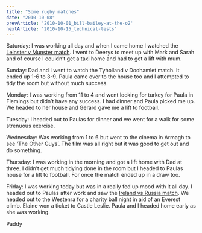 ```yaml
---
title: "Some rugby matches"
date: "2010-10-08"
prevArticle: '2010-10-01_bill-bailey-at-the-o2'
nextArticle: '2010-10-15_technical-tests'
---
```

Saturday: I was working all day and when I came home I watched the [Leinster v Munster match](http://www.rte.ie/sport/rugby/2010/1002/leinster_munster.html). I went to Deerys to meet up with Mark and Sarah and of course I couldn’t get a taxi home and had to get a lift with mum.

Sunday: Dad and I went to watch the Tyholland v Doohamlet match. It ended up 1-6 to 3-9. Paula came over to the house too and I attempted to tidy the room but without much success.

Monday: I was working from 11 to 4 and went looking for turkey for Paula in Flemings but didn’t have any success. I had dinner and Paula picked me up. We headed to her house and Gerard gave me a lift to football.

Tuesday: I headed out to Paulas for dinner and we went for a walk for some strenuous exercise.

Wednesday: Was working from 1 to 6 but went to the cinema in Armagh to see ‘The Other Guys’. The film was all right but it was good to get out and do something.

Thursday: I was working in the morning and got a lift home with Dad at three. I didn’t get much tidying done in the room but I headed to Paulas house for a lift to football. For once the match ended up in a draw too.

Friday: I was working today but was in a really fed up mood with it all day. I headed out to Paulas after work and saw the [Ireland vs Russia match](http://www.rte.ie/sport/soccer/2010/1008/ireland_russia_report.html). We headed out to the Westenra for a charity ball night in aid of an Everest climb. Elaine won a ticket to Castle Leslie. Paula and I headed home early as she was working.

Paddy

